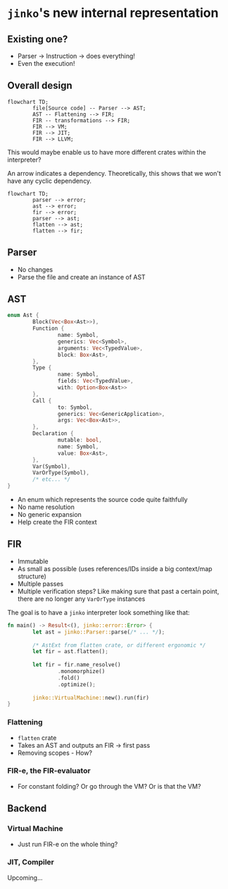 # `jinko`'s new internal representation

## Existing one?

- Parser -> Instruction -> does everything!
- Even the execution!

## Overall design

```mermaid
flowchart TD;
		file[Source code] -- Parser --> AST;
		AST -- Flattening --> FIR;
		FIR -- transformations --> FIR;
		FIR --> VM;
		FIR --> JIT;
		FIR --> LLVM;
```

This would maybe enable us to have more different crates within the interpreter?

An arrow indicates a dependency. Theoretically, this shows that we won't have any cyclic dependency.

```mermaid
flowchart TD;
		parser --> error;
		ast --> error;
		fir --> error;
		parser --> ast;
		flatten --> ast;
		flatten --> fir;
```

## Parser

- No changes
- Parse the file and create an instance of AST

## AST

```rust
enum Ast {
		Block(Vec<Box<Ast>>),
		Function {
				name: Symbol,
				generics: Vec<Symbol>,
				arguments: Vec<TypedValue>,
				block: Box<Ast>,
		},
		Type {
				name: Symbol,
				fields: Vec<TypedValue>,
				with: Option<Box<Ast>>
		},
		Call {
				to: Symbol,
				generics: Vec<GenericApplication>,
				args: Vec<Box<Ast>>,
		},
		Declaration {
				mutable: bool,
				name: Symbol,
				value: Box<Ast>,
		},
		Var(Symbol),
		VarOrType(Symbol),
		/* etc... */
}
```

- An enum which represents the source code quite faithfully
- No name resolution
- No generic expansion
- Help create the FIR context

## FIR

- Immutable
- As small as possible (uses references/IDs inside a big context/map structure)
- Multiple passes 
- Multiple verification steps? Like making sure that past a certain point, there are no longer any `VarOrType` instances

The goal is to have a `jinko` interpreter look something like that:

```rust
fn main() -> Result<(), jinko::error::Error> {
		let ast = jinko::Parser::parse(/* ... */);
		
		/* AstExt from flatten crate, or different ergonomic */
		let fir = ast.flatten();
		
		let fir = fir.name_resolve()
				.monomorphize()
				.fold()
				.optimize();
				
		jinko::VirtualMachine::new().run(fir)
}
```

### Flattening

- `flatten` crate
- Takes an AST and outputs an FIR -> first pass
- Removing scopes
		- How?

### FIR-e, the FIR-evaluator

- For constant folding? Or go through the VM? Or is that the VM?

## Backend

### Virtual Machine

- Just run FIR-e on the whole thing?

### JIT, Compiler

Upcoming...
